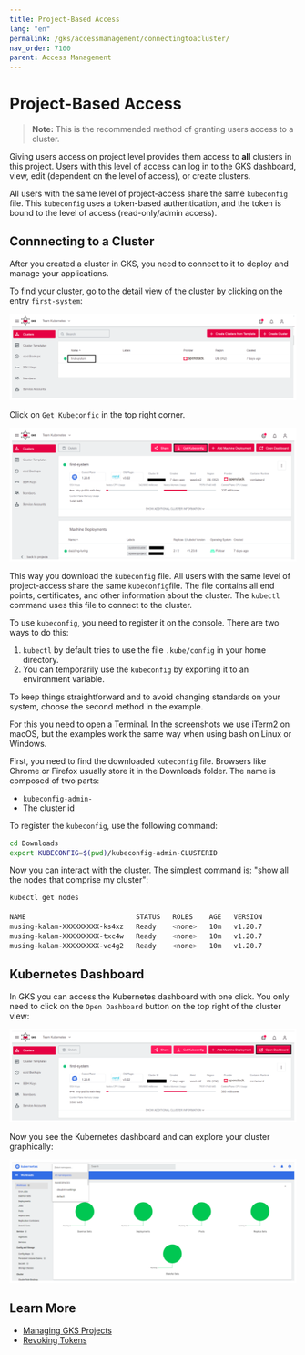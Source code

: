 ```yaml
---
title: Project-Based Access
lang: "en"
permalink: /gks/accessmanagement/connectingtoacluster/
nav_order: 7100
parent: Access Management
---
```

# Project-Based Access

> **Note:** This is the recommended method of granting users access to a cluster.

Giving users access on project level provides them access to **all** clusters in this project. Users with this level of access can log in to the GKS dashboard, view, edit (dependent on the level of access), or create clusters.

All users with the same level of project-access share the same `kubeconfig` file. This `kubeconfig` uses a token-based authentication, and the token is bound to the level of access (read-only/admin access).

## Connnecting to a Cluster

After you created a cluster in GKS, you need to connect to
it to deploy and manage your applications.

To find your cluster, go to the detail view of the cluster by clicking on the entry `first-system`:

![Step 1](../images/ConnClus01.png)

Click on `Get Kubeconfic` in the top right corner.

![Step 2](../images/ConnClus02.png)

This way you download the `kubeconfig` file. All users with the same level of project-access share the same `kubeconfig`file. The file contains all end points, certificates, and other information about the cluster. The `kubectl` command uses this file to connect to the cluster.

To use `kubeconfig`, you need to register it on the console.
There are two ways to do this:

1. `kubectl` by default tries to use the file `.kube/config`
   in your home directory.
1. You can temporarily use the `kubeconfig` by exporting it to
   an environment variable.

To keep things straightforward and to avoid changing standards
on your system, choose the second method in the example.

For this you need to open a Terminal. In the screenshots we use
iTerm2 on macOS, but the examples work the same way when using
bash on Linux or Windows.

First, you need to find the downloaded `kubeconfig` file. Browsers
like Chrome or Firefox usually store it in the Downloads folder.
The name is composed of two parts:

* `kubeconfig-admin-`
* The cluster id

To register the `kubeconfig`, use the following command:

```bash
cd Downloads
export KUBECONFIG=$(pwd)/kubeconfig-admin-CLUSTERID
```

Now you can interact with the cluster. The simplest command is: "show
all the nodes that comprise my cluster":

```bash
kubectl get nodes

NAME                           STATUS   ROLES    AGE   VERSION
musing-kalam-XXXXXXXXX-ks4xz   Ready    <none>   10m   v1.20.7
musing-kalam-XXXXXXXXX-txc4w   Ready    <none>   10m   v1.20.7
musing-kalam-XXXXXXXXX-vc4g2   Ready    <none>   10m   v1.20.7
```

## Kubernetes Dashboard

In GKS you can access the Kubernetes dashboard with one click.
You only need to click on the `Open Dashboard` button on the top right of the cluster view:

![Step 4](../images/ConnClus03.png)

Now you see the Kubernetes dashboard and can explore your cluster
graphically:

![Step 5](../images/ConnClus04.png)

## Learn More

* [Managing GKS Projects](/gks/managingprojects/creatingaproject/)
* [Revoking Tokens](/gks/accessmanagement/connectingtoacluster/)
